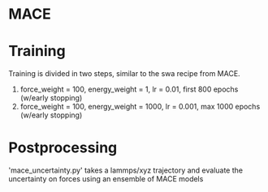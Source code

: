 # MACE

# Training 

Training is divided in two steps, similar to the swa recipe from MACE.

1. force_weight = 100, energy_weight = 1, lr = 0.01, first 800 epochs (w/early stopping) 
2. force_weight = 100, energy_weight = 1000, lr = 0.001, max 1000 epochs (w/early stopping) 

# Postprocessing

'mace_uncertainty.py' takes a lammps/xyz trajectory and evaluate the uncertainty on forces using an ensemble of MACE models